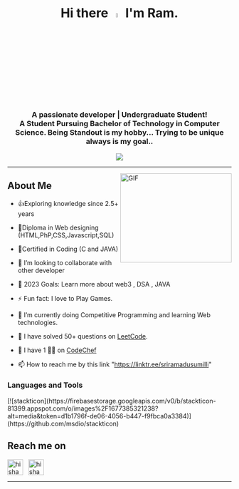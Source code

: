 <div align = "center"><h1> Hi there <a href="https://github.com/SriRamAdusumilli"><img src="https://media.giphy.com/media/hvRJCLFzcasrR4ia7z/giphy.gif" width="5%"></a> 
  I'm Ram.
</h1></div>
<h3 align="center">A passionate developer | Undergraduate Student!<br>
A Student Pursuing Bachelor of Technology in Computer Science.
Being Standout is my hobby... Trying to be unique always is my goal..
</h3>





<div align="Center">
<img src="https://user-images.githubusercontent.com/61102759/209456873-39b37c53-034e-44b1-b990-c55e3d894864.gif">
</div>












<hr />
<img align="right" alt="GIF" src="https://raw.githubusercontent.com/mitul3737/mitul3737/main/mituls%20code.gif" width="250" height="200" />


<h2>About Me</h2> 

- 👍Exploring knowledge since 2.5+ years<br>
 
- 🧠Diploma in Web designing (HTML,PhP,CSS,Javascript,SQL)<br>

- 📃Certified in Coding (C and JAVA)

- 👯 I’m looking to collaborate with other developer

- 🥅 2023 Goals: Learn more about web3 , DSA , JAVA

- ⚡ Fun fact: I love to Play Games.

- 🌱 I’m currently doing Competitive Programming and learning Web technologies.

- 🥅 I have solved 50+ questions on [LeetCode](https://leetcode.com/Tony_Stark194/).

- 🥅 I have 1 🌟🌟 on [CodeChef](https://www.codechef.com/users/sri_ramprasad) 

- 📫 How to reach me by this link "https://linktr.ee/sriramadusumilli"




### Languages and Tools
<div>
 [![stackticon](https://firebasestorage.googleapis.com/v0/b/stackticon-81399.appspot.com/o/images%2F1677385321238?alt=media&token=d1b1796f-de06-4056-b447-f9fbca0a3384)](https://github.com/msdio/stackticon)
</div>








<!---
SriRamAdusumilli/SriRamAdusumilli is a ✨ special ✨ repository because its `README.md` (this file) appears on your GitHub profile.
You can click the Preview link to take a look at your changes.
--->



<h2>
Reach me on 
</h2>
<p align="left"> 
<a href="https://github.com/SriRamAdusumilli" target="blank"><img align="center" src="https://cdn.jsdelivr.net/npm/simple-icons@3.0.1/icons/github.svg" alt="hisham-maged10" height="35" width="35" /></a>&nbsp;&nbsp;
<a href="https://www.linkedin.com/in/sri-ram-prasad-adusumilli-20088319b/" target="blank"><img align="center" src="https://cdn.jsdelivr.net/npm/simple-icons@3.0.1/icons/linkedin.svg" alt="hisham-maged10" height="35" width="35" /></a>&nbsp;&nbsp;
</p>
<hr/>
